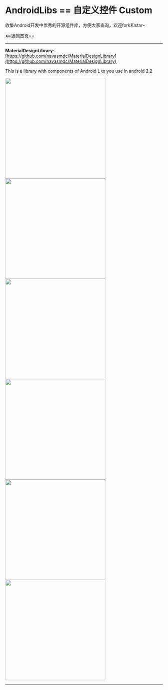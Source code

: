 # AndroidLibs == 自定义控件 Custom


收集Android开发中优秀的开源组件库，方便大家查询，欢迎fork和star~

[<==返回首页==](https://github.com/XXApple/AndroidLibs)

---

**MaterialDesignLibrary**: [https://github.com/navasmdc/MaterialDesignLibrary](https://github.com/navasmdc/MaterialDesignLibrary)

This is a library with components of Android L to you use in android 2.2

<img src="https://github.com/navasmdc/MaterialDesignLibrary/blob/master/images/logo.png" width="320" />
<img src="https://github.com/navasmdc/MaterialDesignLibrary/blob/master/images/rectangle_button.png" width="320" />
<img src="https://github.com/navasmdc/MaterialDesignLibrary/blob/master/images/float_button.png" width="320" />
<img src="https://github.com/navasmdc/MaterialDesignLibrary/blob/master/images/switch.png" width="320" />
<img src="https://github.com/navasmdc/MaterialDesignLibrary/blob/master/images/progress_bar_circular_indeterminate.png" width="320" />
<img src="https://github.com/navasmdc/MaterialDesignLibrary/blob/master/images/slider_with_number_indicator.png" width="320" />

---
